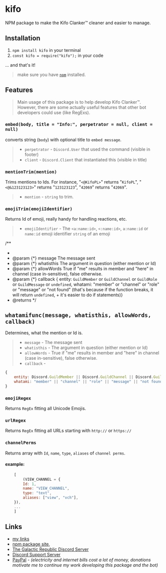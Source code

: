 # kifo

NPM package to make the Kifo Clanker™ cleaner and easier to manage.

## Installation

1. `npm install kifo` in your terminal
1. `const kifo = require("kifo");` in your code

... and that's it!

> make sure you have [`npm`](https://www.npmjs.com/get-npm) installed.

## Features

> Main usage of this package is to help develop Kifo Clanker™. However, there are some actually useful features that other bot developers could use (like RegExs).

### `embed(body, title = "Info:", perpetrator = null, client = null)`

converts string (`body`) with optional title to `embed message`.

> -   `perpetrator` - `Discord.User` that used the command (visible in footer)
> -   `client` - `Discord.Client` that instantiated this (visible in title)

### `mentionTrim(mention)`

Trims mentions to Ids. For instance, "`<@KifoPL>`" returns "`KifoPL`", "`<@&123123123>`" returns "`123123123`", "`42069`" returns "`42069`".

> -   `mention` - `string` to trim.

### `emojiTrim(emojiIdentifier)`

Returns Id of emoji, really handy for handling reactions, etc.

> -   `emojiIdentifier` - The `<a:name:id>`, `<:name:id>`, `a:name:id` or `name:id` emoji identifier `string` of an emoji

/\*\*

-
-   @param {\*} message The message sent
-   @param {\*} whatisthis The argument in question (either mention or Id)
-   @param {\*} allowWords True if "me" results in member and "here" in channel (case in-sensitive), false otherwise.
-   @param {\*} callback { entity: `GuildMember` or `GuildChannel` or `GuildRole` or `GuildMessage` or `undefined`, whatami: "member" or "channel" or "role" or "message" or "not found" (that's because if the function breaks, it will return `undefined`, + it's easier to do if statements)}
-   @returns
    \*/

## `whatamifunc(message, whatisthis, allowWords, callback)`

Determines, what the mention or Id is.

> -   `message` - The message sent
> -   `whatisthis` - The argument in question (either mention or Id)
> -   `allowWords` - True if "me" results in member and "here" in channel (case in-sensitive), false otherwise.
> -   `callback` -

```js
{
	entity: Discord.GuildMember || Discord.GuildChannel || Discord.GuildRole || Discord.Message || undefined,
	whatami: "member" || "channel" || "role" || "message" || "not found" //(that's because if the function breaks, it will return `undefined`, + it's easier to do if statements)
}
```

### `emojiRegex`

Returns `RegEx` fitting all Unicode Emojis.

### `urlRegex`

Returns `RegEx` fitting all URLs starting with `http://` or `https://`

### `channelPerms`

Returns array with `Id`, `name`, `type`, `aliases` of `channel perms`.

#### example:

```js
	[
		(VIEW_CHANNEL = {
		Id: 1,
		name: "VIEW_CHANNEL",
		type: "text",
		aliases: ["view", "vch"],
	}),
	...
	]
```

## Links

-   [my links](https://bio.link/KifoPL)
-   [npm package site](https://www.npmjs.com/package/kifo),
-   [The Galactic Republic Discord Server](https://discord.gg/invite/thegalacticrepublic)
-   [Discord Support Server](https://discord.com/invite/HxUFQCxPFp)
-   [PayPal](https://paypal.me/Michal3run) - _(electricity and internet bills cost a lot of money, donations motivate me to continue my work developing this package and the bot)_
